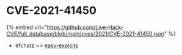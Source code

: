 # CVE-2021-41450
{% embed url="https://github.com/Live-Hack-CVE/full_database/blob/main/cves/2021/CVE-2021-41450.json" %}

* efchatz ~> [easy-exploits](https://www.alice-snow.ru/2021/database/cve-2021-41450/easy-exploits-efchatz)
